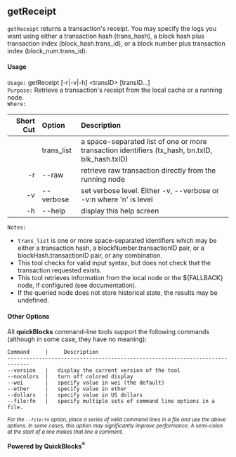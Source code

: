 ## getReceipt

`getReceipt` returns a transaction's receipt. You may specify the logs you want using either a transaction hash (trans\_hash), a block hash plus transaction index (block\_hash.trans\_id), or a block number plus transaction index (block\_num.trans\_id).  

#### Usage

`Usage:`    getReceipt [-r|-v|-h] &lt;transID&gt; [transID...]  
`Purpose:`  Retrieve a transaction's receipt from the local cache or a running node.  
`Where:`  

| Short Cut | Option | Description |
| -------: | :------- | :------- |
|  | trans_list | a space-separated list of one or more transaction identifiers (tx_hash, bn.txID, blk_hash.txID) |
| -r | --raw | retrieve raw transaction directly from the running node |
| -v | --verbose | set verbose level. Either -v, --verbose or -v:n where 'n' is level |
| -h | --help | display this help screen |

`Notes:`

- `trans_list` is one or more space-separated identifiers which may be either a transaction hash,
  a blockNumber.transactionID pair, or a blockHash.transactionID pair, or any combination.
- This tool checks for valid input syntax, but does not check that the transaction requested exists.
- This tool retrieves information from the local node or the ${FALLBACK} node, if configured (see documentation).
- If the queried node does not store historical state, the results may be undefined.


#### Other Options

All **quickBlocks** command-line tools support the following commands (although in some case, they have no meaning):

    Command     |     Description
    -----------------------------------------------------------------------------
    --version   |   display the current version of the tool
    --nocolors  |   turn off colored display
    --wei       |   specify value in wei (the default)
    --ether     |   specify value in ether
    --dollars   |   specify value in US dollars
    --file:fn   |   specify multiple sets of command line options in a file.

<small>*For the `--file:fn` option, place a series of valid command lines in a file and use the above options. In some cases, this option may significantly improve performance. A semi-colon at the start of a line makes that line a comment.*</small>

**Powered by QuickBlocks<sup>&reg;</sup>**


